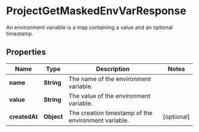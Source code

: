 

# ProjectGetMaskedEnvVarResponse

An environment variable is a map containing a value and an optional timestamp.

## Properties

| Name | Type | Description | Notes |
|------------ | ------------- | ------------- | -------------|
|**name** | **String** | The name of the environment variable. |  |
|**value** | **String** | The value of the environment variable. |  |
|**createdAt** | **Object** | The creation timestamp of the environment variable. |  [optional] |



